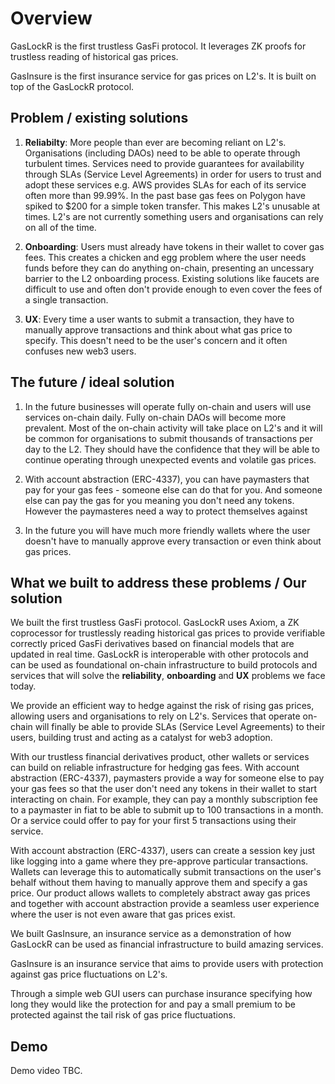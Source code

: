 # Overview

GasLockR is the first trustless GasFi protocol. It leverages ZK proofs for trustless reading of historical gas prices.

GasInsure is the first insurance service for gas prices on L2's. It is built on top of the GasLockR protocol.

## Problem / existing solutions
  
  1. **Reliabilty**: More people than ever are becoming reliant on L2's. Organisations (including DAOs) need to be able to operate through turbulent times. Services need to provide guarantees for availability through SLAs (Service Level Agreements) in order for users to trust and adopt these services e.g. AWS provides SLAs for each of its service often more than 99.99%. In the past base gas fees on Polygon have spiked to $200 for a simple token transfer. This makes L2's unusable at times. L2's are not currently something users and organisations can rely on all of the time.
  
  2. **Onboarding**: Users must already have tokens in their wallet to cover gas fees. This creates a chicken and egg problem where the user needs funds before they can do anything on-chain, presenting an uncessary barrier to the L2 onboarding process. Existing solutions like faucets are difficult to use and often don't provide enough to even cover the fees of a single transaction.
  
  3. **UX**: Every time a user wants to submit a transaction, they have to manually approve transactions and think about what gas price to specify. This doesn't need to be the user's concern and it often confuses new web3 users.

## The future / ideal solution
  
  1. In the future businesses will operate fully on-chain and users will use services on-chain daily. Fully on-chain DAOs will become more prevalent. Most of the on-chain activity will take place on L2's and it will be common for organisations to submit thousands of transactions per day to the L2. They should have the confidence that they will be able to continue operating through unexpected events and volatile gas prices.
  
  2. With account abstraction (ERC-4337), you can have paymasters that pay for your gas fees - someone else can do that for you. And someone else can pay the gas for you meaning you don't need any tokens. However the paymasteres need a way to protect themselves against

  3. In the future you will have much more friendly wallets where the user doesn't have to manually approve every transaction or even think about gas prices.

## What we built to address these problems / Our solution
  
  We built the first trustless GasFi protocol. GasLockR uses Axiom, a ZK coprocessor for trustlessly reading historical gas prices to provide verifiable correctly priced GasFi derivatives based on financial models that are updated in real time. GasLockR is interoperable with other protocols and can be used as foundational on-chain infrastructure to build protocols and services that will solve the **reliability**, **onboarding** and **UX** problems we face today.
  
  We provide an efficient way to hedge against the risk of rising gas prices, allowing users and organisations to rely on L2's. Services that operate on-chain will finally be able to provide SLAs (Service Level Agreements) to their users, building trust and acting as a catalyst for web3 adoption.
  
  With our trustless financial derivatives product, other wallets or services can build on reliable infrastructure for hedging gas fees. With account abstraction (ERC-4337), paymasters provide a way for someone else to pay your gas fees so that the user don't need any tokens in their wallet to start interacting on chain. For example, they can pay a monthly subscription fee to a paymaster in fiat to be able to submit up to 100 transactions in a month. Or a service could offer to pay for your first 5 transactions using their service.
  
  With account abstraction (ERC-4337), users can create a session key just like logging into a game where they pre-approve particular transactions. Wallets can leverage this to automatically submit transactions on the user's behalf without them having to manually approve them and specify a gas price. Our product allows wallets to completely abstract away gas prices and together with account abstraction provide a seamless user experience where the user is not even aware that gas prices exist.
  
  We built GasInsure, an insurance service as a demonstration of how GasLockR can be used as financial infrastructure to build amazing services.
  
  GasInsure is an insurance service that aims to provide users with protection against gas price fluctuations on L2's.
  
  Through a simple web GUI users can purchase insurance specifying how long they would like the protection for and pay a small premium to be protected against the tail risk of gas price fluctuations.


## Demo

Demo video TBC.

